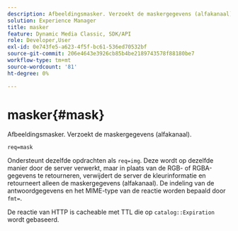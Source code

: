 ```yaml
---
description: Afbeeldingsmasker. Verzoekt de maskergegevens (alfakanaal).
solution: Experience Manager
title: masker
feature: Dynamic Media Classic, SDK/API
role: Developer,User
exl-id: 0e743fe5-a623-4f5f-bc61-536ed70532bf
source-git-commit: 206e4643e3926cb85b4be2189743578f88180be7
workflow-type: tm+mt
source-wordcount: '81'
ht-degree: 0%

---
```


# masker{#mask}

Afbeeldingsmasker. Verzoekt de maskergegevens (alfakanaal).

`req=mask`

Ondersteunt dezelfde opdrachten als `req=img`. Deze wordt op dezelfde manier door de server verwerkt, maar in plaats van de RGB- of RGBA-gegevens te retourneren, verwijdert de server de kleurinformatie en retourneert alleen de maskergegevens (alfakanaal). De indeling van de antwoordgegevens en het MIME-type van de reactie worden bepaald door `fmt=`.

De reactie van HTTP is cacheable met TTL die op `catalog::Expiration` wordt gebaseerd.
